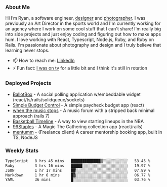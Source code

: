 ### About Me
Hi I’m Ryan, a software engineer, [designer](https://www.denvermullets.com/video) and [photographer](https://www.denvermullets.com/). I was previously an Art Director in the sports world and I'm currently working for an agency where I work on some cool stuff that I can't share! I'm really big into side projects and just enjoy coding and figuring out how to make apps hum. I love working with React, Typescript, Node.js, Ruby, and Ruby on Rails. I'm passionate about photography and design and I truly believe that learning never stops.

- 📫 How to reach me: [LinkedIn](https://www.linkedin.com/in/ryanvaznis)
- ⚡ Fun fact: [I was on tv](https://vimeo.com/381425882) for a little bit and I think it's still in rotation

### Deployed Projects
- [BallotBox](https://voteballotbox.com/) - A social polling application w/embeddable widget (react/ts/rails/solidqueue/sockets)
- [Simple Budget Control](https://simplebudgetcontrol.com/) - A simple paycheck budget app (react)
- [when the music stops](https://whenthemusicstops.net) - A music forum with a stripped back minimal approach (rails 7)
- [Basketball Timeline](https://basketball-timeline.com/?team=PHO&year=2023) - A way to view starting lineups in the NBA
- [99Staples](https://www.99staples.com/collections/denvermullets/9) - A Magic The Gathering collection app (react/rails)
- [mentumm](https://portal.mentumm.com/) - (Freelance client) A career mentorship booking app, built in TS, NodeJS

### Weekly Stats
<!--START_SECTION:waka-->

```txt
TypeScript   8 hrs 45 mins   █████████████▒░░░░░░░░░░░   53.45 %
Ruby         3 hrs 16 mins   █████░░░░░░░░░░░░░░░░░░░░   19.97 %
JSON         1 hr 17 mins    ██░░░░░░░░░░░░░░░░░░░░░░░   07.89 %
Markdown     1 hr 6 mins     █▓░░░░░░░░░░░░░░░░░░░░░░░   06.77 %
YAML         36 mins         █░░░░░░░░░░░░░░░░░░░░░░░░   03.76 %
```

<!--END_SECTION:waka-->
